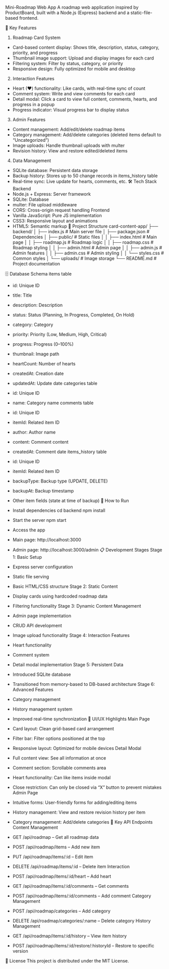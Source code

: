Mini-Roadmap Web App
A roadmap web application inspired by ProductBoard, built with a Node.js (Express) backend and a static-file-based frontend.

🚀 Key Features
1. Roadmap Card System
- Card-based content display: Shows title, description, status, category, priority, and progress
- Thumbnail image support: Upload and display images for each card
- Filtering system: Filter by status, category, or priority
- Responsive design: Fully optimized for mobile and desktop
2. Interaction Features
- Heart (♥) functionality: Like cards, with real-time sync of count
- Comment system: Write and view comments for each card
- Detail modal: Click a card to view full content, comments, hearts, and progress in a popup
- Progress indicator: Visual progress bar to display status
3. Admin Features
- Content management: Add/edit/delete roadmap items
- Category management: Add/delete categories (deleted items default to “Uncategorized”)
- Image uploads: Handle thumbnail uploads with multer
- Revision history: View and restore edited/deleted items
4. Data Management
- SQLite database: Persistent data storage
- Backup history: Stores up to 50 change records in items_history table
- Real-time sync: Live update for hearts, comments, etc.
🛠 Tech Stack
Backend
- Node.js + Express: Server framework
- SQLite: Database
- multer: File upload middleware
- CORS: Cross-origin request handling
Frontend
- Vanilla JavaScript: Pure JS implementation
- CSS3: Responsive layout and animations
- HTML5: Semantic markup
📁 Project Structure
card-content-app/
├── backend/
│   ├── index.js              # Main server file
│   ├── package.json          # Dependencies
│   ├── public/               # Static files
│   │   ├── index.html        # Main page
│   │   ├── roadmap.js        # Roadmap logic
│   │   ├── roadmap.css       # Roadmap styling
│   │   ├── admin.html        # Admin page
│   │   ├── admin.js          # Admin features
│   │   ├── admin.css         # Admin styling
│   │   └── styles.css        # Common styles
│   └── uploads/              # Image storage
└── README.md                 # Project documentation


🗄 Database Schema
items table
- id: Unique ID
- title: Title
- description: Description
- status: Status (Planning, In Progress, Completed, On Hold)
- category: Category
- priority: Priority (Low, Medium, High, Critical)
- progress: Progress (0–100%)
- thumbnail: Image path
- heartCount: Number of hearts
- createdAt: Creation date
- updatedAt: Update date
categories table
- id: Unique ID
- name: Category name
comments table
- id: Unique ID
- itemId: Related item ID
- author: Author name
- content: Comment content
- createdAt: Comment date
items_history table
- id: Unique ID
- itemId: Related item ID
- backupType: Backup type (UPDATE, DELETE)
- backupAt: Backup timestamp
- Other item fields (state at time of backup)
🚀 How to Run
- Install dependencies
cd backend
npm install


- Start the server
npm start


- Access the app
- Main page: http://localhost:3000
- Admin page: http://localhost:3000/admin
📋 Development Stages
Stage 1: Basic Setup
- Express server configuration
- Static file serving
- Basic HTML/CSS structure
Stage 2: Static Content
- Display cards using hardcoded roadmap data
- Filtering functionality
Stage 3: Dynamic Content Management
- Admin page implementation
- CRUD API development
- Image upload functionality
Stage 4: Interaction Features
- Heart functionality
- Comment system
- Detail modal implementation
Stage 5: Persistent Data
- Introduced SQLite database
- Transitioned from memory-based to DB-based architecture
Stage 6: Advanced Features
- Category management
- History management system
- Improved real-time synchronization
🎨 UI/UX Highlights
Main Page
- Card layout: Clean grid-based card arrangement
- Filter bar: Filter options positioned at the top
- Responsive layout: Optimized for mobile devices
Detail Modal
- Full content view: See all information at once
- Comment section: Scrollable comments area
- Heart functionality: Can like items inside modal
- Close restriction: Can only be closed via “X” button to prevent mistakes
Admin Page
- Intuitive forms: User-friendly forms for adding/editing items
- History management: View and restore revision history per item
- Category management: Add/delete categories
🔧 Key API Endpoints
Content Management
- GET /api/roadmap – Get all roadmap data
- POST /api/roadmap/items – Add new item
- PUT /api/roadmap/items/:id – Edit item
- DELETE /api/roadmap/items/:id – Delete item
Interaction
- POST /api/roadmap/items/:id/heart – Add heart
- GET /api/roadmap/items/:id/comments – Get comments
- POST /api/roadmap/items/:id/comments – Add comment
Category Management
- POST /api/roadmap/categories – Add category
- DELETE /api/roadmap/categories/:name – Delete category
History Management
- GET /api/roadmap/items/:id/history – View item history
- POST /api/roadmap/items/:id/restore/:historyId – Restore to specific version

📝 License
This project is distributed under the MIT License.
